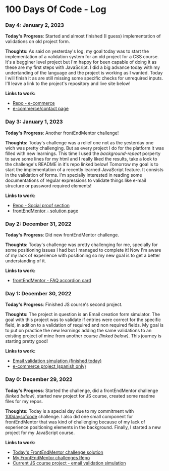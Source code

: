 # 100 Days Of Code - Log

### Day 4: January 2, 2023

**Today's Progress**: Started and almost finished (I guess) implementation of validations on old project form.

**Thoughts:** As said on yesterday's log, my goal today was to start the implementation of a validation system for an old project for a CSS course. It's a begginer level project but I'm happy for been capable of doing it as these are my first steps with JavaScript.
I did a big advance today with my undertanding of the language and the project is working as I wanted. Today I will finish it as are still missing some specific checks for unrequired inputs. I'll leave a link to the project's repository and live site below!

**Links to work:** 
- [Repo - e-commerce](https://github.com/Kevhec/CSS-Course-Projects/tree/main/E-commerce)
- [e-commerce/contact page](https://kevhec.github.io/CSS-Course-Projects/E-commerce/contact.html)


### Day 3: January 1, 2023

**Today's Progress**: Another frontEndMentor challenge!

**Thoughts:** Today's challenge was a relief one not as the yesterday one wich was pretty challenging. But as every project I do for the platform It was filled with new learnings. This time I used the *background-repeat* porperty to save some lines for my html and I really liked the results, take a look to the challenge's README in it's repo linked below!
Tomorrow my goal is to start the implementation of a recently learned JavaScript feature. It consists in the validation of forms. I'm specially interested in reading some documentations of regular expressions to validate things like e-mail structure or password required elements!

**Links to work:** 
- [Repo - Social proof section](https://github.com/Kevhec/frontEndMentor/tree/master/projects/Social_proof_section)
- [frontEndMentor - solution page](https://www.frontendmentor.io/solutions/social-proof-section-1UgmQZZbbB)


### Day 2: December 31, 2022

**Today's Progress**: Did new frontEndMentor challenge.

**Thoughts:** Today's challenge was pretty challenging for me, specially for some positioning issues I had but I managed to complete it! Now I'm aware of my lack of experience with positioning so my new goal is to get a better understanding of it.

**Links to work:** 
- [frontEndMentor - FAQ accordion card](https://kevhec.github.io/frontEndMentor/projects/FAQ_accordion_card/)


### Day 1: December 30, 2022

**Today's Progress**: Finished JS course's second project.

**Thoughts:** The project in question is an Email creation form simulator. The goal with this project was to validate if entries were correct for the specific field, in adition to a validation of required and non required fields. My goal is to put on practice the new learnings adding the same validations to an existing project of mine from another course *(linked below)*. This journey is starting pretty good!

**Links to work:** 
- [Email validation simulation (finished today)](https://kevhec.github.io/JS-course-projects/16-PROYECTO-EnviarEmail/)
- [e-commerce project (spanish only)](https://kevhec.github.io/CSS-Course-Projects/E-commerce/index.html)


### Day 0: December 29, 2022

**Today's Progress**: Started the challenge, did a frontEndMentor challenge *(linked below)*, started new project for JS course, created some readme files for my repos.

**Thoughts:** Today is a special day due to my commitment with [100daysofcode](https://www.100daysofcode.com) challenge. I also did one small component for frontEndMentor that was kind of challenging because of my lack of experience positioning elements in the background. Finally, I started a new project for my JavaScript course.

**Links to work:** 
- <a href="https://www.frontendmentor.io/solutions/profile-card-component-yLEgWJ-bEE" target="_blank">Today's FrontEndMentor challenge solution</a>
- <a href="https://github.com/Kevhec/frontEndMentor" target="_blank">My FrontEndMentor challenges Repo</a>
- <a href="https://kevhec.github.io/JS-course-projects/16-PROYECTO-EnviarEmail/" target="_blank">Current JS course project - email validation simulation</a>
